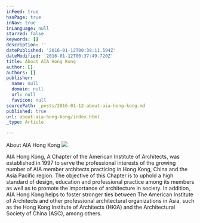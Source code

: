 ```yaml
---
inFeed: true
hasPage: true
inNav: true
inLanguage: null
starred: false
keywords: []
description: ''
datePublished: '2016-01-12T00:38:11.594Z'
dateModified: '2016-01-12T00:37:49.720Z'
title: About AIA Hong Kong
author: []
authors: []
publisher:
  name: null
  domain: null
  url: null
  favicon: null
sourcePath: _posts/2016-01-12-about-aia-hong-kong.md
published: true
url: about-aia-hong-kong/index.html
_type: Article

---
```

About AIA Hong Kong
![](https://the-grid-user-content.s3-us-west-2.amazonaws.com/462b208f-b512-4c29-a1c7-d33b3d7222a1.jpg)

AIA Hong Kong, A Chapter of the American Institute of Architects, was established in 1997 to serve the professional interests of the growing number of AIA member architects practicing in Hong Kong, China and the Asia Pacific region.
The objective of this Chapter is to uphold a high standard of design, education and professional practice among its members as well as to promote the importance of architecture in society.
In addition, AIA Hong Kong helps to foster stronger ties between The American Institute of Architects and other professional architectural organizations in Asia, such as the Hong Kong Institute of Architects (HKIA) and the Architectural Society of China (ASC), among others.